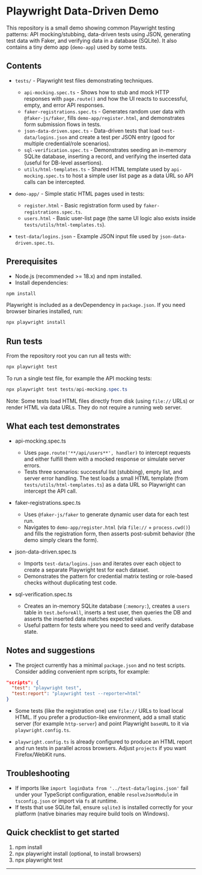 # Playwright Data-Driven Demo

This repository is a small demo showing common Playwright testing patterns: API mocking/stubbing, data-driven tests using JSON, generating test data with Faker, and verifying data in a database (SQLite). It also contains a tiny demo app (`demo-app`) used by some tests.

## Contents

- `tests/` - Playwright test files demonstrating techniques.
  - `api-mocking.spec.ts` - Shows how to stub and mock HTTP responses with `page.route()` and how the UI reacts to successful, empty, and error API responses.
  - `faker-registrations.spec.ts` - Generates random user data with `@faker-js/faker`, fills `demo-app/register.html`, and demonstrates form submission flows in tests.
  - `json-data-driven.spec.ts` - Data-driven tests that load `test-data/logins.json` and create a test per JSON entry (good for multiple credential/role scenarios).
  - `sql-verification.spec.ts` - Demonstrates seeding an in-memory SQLite database, inserting a record, and verifying the inserted data (useful for DB-level assertions).
  - `utils/html-templates.ts` - Shared HTML template used by `api-mocking.spec.ts` to host a simple user list page as a data URL so API calls can be intercepted.

- `demo-app/` - Simple static HTML pages used in tests:
  - `register.html` - Basic registration form used by `faker-registrations.spec.ts`.
  - `users.html` - Basic user-list page (the same UI logic also exists inside `tests/utils/html-templates.ts`).

- `test-data/logins.json` - Example JSON input file used by `json-data-driven.spec.ts`.

## Prerequisites

- Node.js (recommended >= 18.x) and npm installed.
- Install dependencies:

```powershell
npm install
```

Playwright is included as a devDependency in `package.json`. If you need browser binaries installed, run:

```powershell
npx playwright install
```

## Run tests

From the repository root you can run all tests with:

```powershell
npx playwright test
```

To run a single test file, for example the API mocking tests:

```powershell
npx playwright test tests/api-mocking.spec.ts
```

Note: Some tests load HTML files directly from disk (using `file://` URLs) or render HTML via data URLs. They do not require a running web server.

## What each test demonstrates

- api-mocking.spec.ts
  - Uses `page.route('**/api/users**', handler)` to intercept requests and either fulfill them with a mocked response or simulate server errors.
  - Tests three scenarios: successful list (stubbing), empty list, and server error handling. The test loads a small HTML template (from `tests/utils/html-templates.ts`) as a data URL so Playwright can intercept the API call.

- faker-registrations.spec.ts
  - Uses `@faker-js/faker` to generate dynamic user data for each test run.
  - Navigates to `demo-app/register.html` (via `file://` + `process.cwd()`) and fills the registration form, then asserts post-submit behavior (the demo simply clears the form).

- json-data-driven.spec.ts
  - Imports `test-data/logins.json` and iterates over each object to create a separate Playwright test for each dataset.
  - Demonstrates the pattern for credential matrix testing or role-based checks without duplicating test code.

- sql-verification.spec.ts
  - Creates an in-memory SQLite database (`:memory:`), creates a `users` table in `test.beforeAll`, inserts a test user, then queries the DB and asserts the inserted data matches expected values.
  - Useful pattern for tests where you need to seed and verify database state.

## Notes and suggestions

- The project currently has a minimal `package.json` and no test scripts. Consider adding convenient npm scripts, for example:

```json
"scripts": {
  "test": "playwright test",
  "test:report": "playwright test --reporter=html"
}
```

- Some tests (like the registration one) use `file://` URLs to load local HTML. If you prefer a production-like environment, add a small static server (for example `http-server`) and point Playwright `baseURL` to it via `playwright.config.ts`.

- `playwright.config.ts` is already configured to produce an HTML report and run tests in parallel across browsers. Adjust `projects` if you want Firefox/WebKit runs.

## Troubleshooting

- If imports like `import loginData from '../test-data/logins.json'` fail under your TypeScript configuration, enable `resolveJsonModule` in `tsconfig.json` or import via `fs` at runtime.
- If tests that use SQLite fail, ensure `sqlite3` is installed correctly for your platform (native binaries may require build tools on Windows).

## Quick checklist to get started

1. npm install
2. npx playwright install (optional, to install browsers)
3. npx playwright test

---

